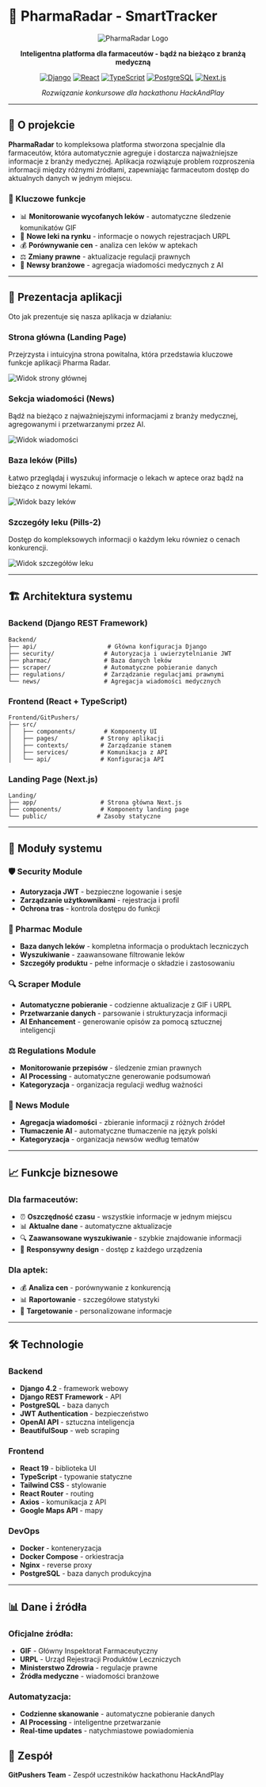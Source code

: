 # 🏥 PharmaRadar - SmartTracker

<div align="center">

![PharmaRadar Logo](Frontend/GitPushers/public/Pharma.png)

**Inteligentna platforma dla farmaceutów - bądź na bieżąco z branżą medyczną**

[![Django](https://img.shields.io/badge/Django-4.2.11-green.svg)](https://djangoproject.com/)
[![React](https://img.shields.io/badge/React-19.1.1-blue.svg)](https://reactjs.org/)
[![TypeScript](https://img.shields.io/badge/TypeScript-5.9.3-blue.svg)](https://www.typescriptlang.org/)
[![PostgreSQL](https://img.shields.io/badge/PostgreSQL-Database-blue.svg)](https://www.postgresql.org/)
[![Next.js](https://img.shields.io/badge/Next.js-15-black.svg)](https://nextjs.org/)

*Rozwiązanie konkursowe dla hackathonu HackAndPlay*

</div>

---

## 🎯 O projekcie

**PharmaRadar** to kompleksowa platforma stworzona specjalnie dla farmaceutów, która automatycznie agreguje i dostarcza najważniejsze informacje z branży medycznej. Aplikacja rozwiązuje problem rozproszenia informacji między różnymi źródłami, zapewniając farmaceutom dostęp do aktualnych danych w jednym miejscu.

### 🚀 Kluczowe funkcje

- 📊 **Monitorowanie wycofanych leków** - automatyczne śledzenie komunikatów GIF
- 💊 **Nowe leki na rynku** - informacje o nowych rejestracjach URPL
- 💰 **Porównywanie cen** - analiza cen leków w aptekach
- ⚖️ **Zmiany prawne** - aktualizacje regulacji prawnych
- 📰 **Newsy branżowe** - agregacja wiadomości medycznych z AI

---
## 📸 Prezentacja aplikacji

Oto jak prezentuje się nasza aplikacja w działaniu:

### Strona główna (Landing Page)
Przejrzysta i intuicyjna strona powitalna, która przedstawia kluczowe funkcje aplikacji Pharma Radar.
 
![Widok strony głównej](Public/Landing.png)
 
### Sekcja wiadomości (News)
Bądź na bieżąco z najważniejszymi informacjami z branży medycznej, agregowanymi i przetwarzanymi przez AI.

![Widok wiadomości](Public/News.png)
 
### Baza leków (Pills)
Łatwo przeglądaj i wyszukuj informacje o lekach w aptece oraz bądź na bieżąco z nowymi lekami.

![Widok bazy leków](Public/Pills.png)
 
### Szczegóły leku (Pills-2)
Dostęp do kompleksowych informacji o każdym leku równiez o cenach konkurencji.
 
![Widok szczegółów leku](Public/Pills-2.png)

---


## 🏗️ Architektura systemu

### Backend (Django REST Framework)
```
Backend/
├── api/                    # Główna konfiguracja Django
├── security/              # Autoryzacja i uwierzytelnianie JWT
├── pharmac/               # Baza danych leków
├── scraper/               # Automatyczne pobieranie danych
├── regulations/           # Zarządzanie regulacjami prawnymi
└── news/                  # Agregacja wiadomości medycznych
```

### Frontend (React + TypeScript)
```
Frontend/GitPushers/
├── src/
│   ├── components/        # Komponenty UI
│   ├── pages/            # Strony aplikacji
│   ├── contexts/         # Zarządzanie stanem
│   ├── services/         # Komunikacja z API
│   └── api/              # Konfiguracja API
```

### Landing Page (Next.js)
```
Landing/
├── app/                  # Strona główna Next.js
├── components/           # Komponenty landing page
└── public/              # Zasoby statyczne
```

---

## 🔧 Moduły systemu

### 🛡️ Security Module
- **Autoryzacja JWT** - bezpieczne logowanie i sesje
- **Zarządzanie użytkownikami** - rejestracja i profil
- **Ochrona tras** - kontrola dostępu do funkcji

### 💊 Pharmac Module
- **Baza danych leków** - kompletna informacja o produktach leczniczych
- **Wyszukiwanie** - zaawansowane filtrowanie leków
- **Szczegóły produktu** - pełne informacje o składzie i zastosowaniu

### 🔍 Scraper Module
- **Automatyczne pobieranie** - codzienne aktualizacje z GIF i URPL
- **Przetwarzanie danych** - parsowanie i strukturyzacja informacji
- **AI Enhancement** - generowanie opisów za pomocą sztucznej inteligencji

### ⚖️ Regulations Module
- **Monitorowanie przepisów** - śledzenie zmian prawnych
- **AI Processing** - automatyczne generowanie podsumowań
- **Kategoryzacja** - organizacja regulacji według ważności

### 📰 News Module
- **Agregacja wiadomości** - zbieranie informacji z różnych źródeł
- **Tłumaczenie AI** - automatyczne tłumaczenie na język polski
- **Kategoryzacja** - organizacja newsów według tematów

---

## 📈 Funkcje biznesowe

### Dla farmaceutów:
- ⏰ **Oszczędność czasu** - wszystkie informacje w jednym miejscu
- 📊 **Aktualne dane** - automatyczne aktualizacje
- 🔍 **Zaawansowane wyszukiwanie** - szybkie znajdowanie informacji
- 📱 **Responsywny design** - dostęp z każdego urządzenia

### Dla aptek:
- 💰 **Analiza cen** - porównywanie z konkurencją
- 📊 **Raportowanie** - szczegółowe statystyki
- 🎯 **Targetowanie** - personalizowane informacje

---

## 🛠️ Technologie

### Backend
- **Django 4.2** - framework webowy
- **Django REST Framework** - API
- **PostgreSQL** - baza danych
- **JWT Authentication** - bezpieczeństwo
- **OpenAI API** - sztuczna inteligencja
- **BeautifulSoup** - web scraping

### Frontend
- **React 19** - biblioteka UI
- **TypeScript** - typowanie statyczne
- **Tailwind CSS** - stylowanie
- **React Router** - routing
- **Axios** - komunikacja z API
- **Google Maps API** - mapy

### DevOps
- **Docker** - konteneryzacja
- **Docker Compose** - orkiestracja
- **Nginx** - reverse proxy
- **PostgreSQL** - baza danych produkcyjna

---

## 📊 Dane i źródła

### Oficjalne źródła:
- **GIF** - Główny Inspektorat Farmaceutyczny
- **URPL** - Urząd Rejestracji Produktów Leczniczych
- **Ministerstwo Zdrowia** - regulacje prawne
- **Źródła medyczne** - wiadomości branżowe

### Automatyzacja:
- **Codzienne skanowanie** - automatyczne pobieranie danych
- **AI Processing** - inteligentne przetwarzanie
- **Real-time updates** - natychmiastowe powiadomienia

## 👥 Zespół

**GitPushers Team** - Zespół uczestników hackathonu HackAndPlay

